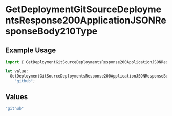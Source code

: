 # GetDeploymentGitSourceDeploymentsResponse200ApplicationJSONResponseBody210Type

## Example Usage

```typescript
import { GetDeploymentGitSourceDeploymentsResponse200ApplicationJSONResponseBody210Type } from "@vercel/sdk/models/getdeploymentop.js";

let value:
  GetDeploymentGitSourceDeploymentsResponse200ApplicationJSONResponseBody210Type =
    "github";
```

## Values

```typescript
"github"
```